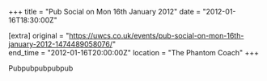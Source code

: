 +++
title = "Pub Social on Mon 16th January 2012"
date = "2012-01-16T18:30:00Z"

[extra]
original = "https://uwcs.co.uk/events/pub-social-on-mon-16th-january-2012-1474489058076/"    
end_time = "2012-01-16T20:00:00Z"
location = "The Phantom Coach"
+++

Pubpubpubpubpub

